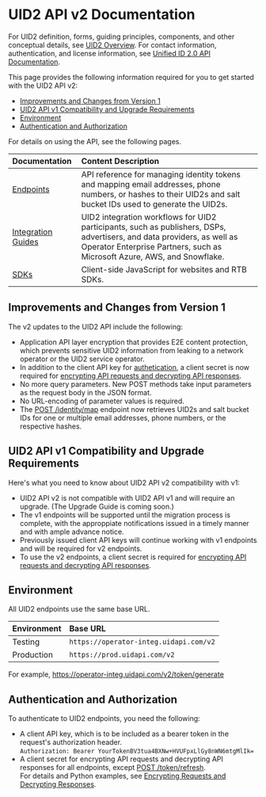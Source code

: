# UID2 API v2 Documentation

For UID2 definition, forms, guiding principles, components, and other conceptual details, see [UID2 Overview](../../README.md). For contact information, authentication, and license information, see [Unified ID 2.0 API Documentation](../README.md).

This page provides the following information required for you to get started with the UID2 API v2:

* [Improvements and Changes from Version 1](#improvements-and-changes-from-version-1)
* [UID2 API v1 Compatibility and Upgrade Requirements](#uid2-api-v1-compatibility-and-upgrade-requirements)
* [Environment](#environment)
* [Authentication and Authorization](#authentication-and-authorization)

For details on using the API, see the following pages.

| Documentation | Content Description |
| :--- | :--- |
| [Endpoints](./endpoints/README.md) | API reference for managing identity tokens and mapping email addresses, phone numbers, or hashes to their UID2s and salt bucket IDs used to generate the UID2s. |
| [Integration Guides](./guides/README.md) | UID2 integration workflows for UID2 participants, such as publishers, DSPs, advertisers, and data providers, as well as Operator Enterprise Partners, such as Microsoft Azure, AWS, and Snowflake. |
| [SDKs](./sdks/README.md) | Client-side JavaScript for websites and RTB SDKs. | 


## Improvements and Changes from Version 1

The v2 updates to the UID2 API include the following:

- Application API layer encryption that provides E2E content protection, which prevents sensitive UID2 information from leaking to a network operator or the UID2 service operator.
- In addition to the client API key for [authetication](#authentication-and-authorization), a client secret is now required for [encrypting API requests and decrypting API responses](./encryption-decryption.md).
- No more query parameters. New POST methods take input parameters as the request body in the JSON format. 
- No URL-encoding of parameter values is required.
- The [POST /identity/map](./endpoints/post-identity-map.md) endpoint now retrieves UID2s and salt bucket IDs for one or multiple email addresses, phone numbers, or the respective hashes. 


## UID2 API v1 Compatibility and Upgrade Requirements

Here's what you need to know about UID2 API v2 compatibility with v1:

- UID2 API v2 is not compatible with UID2 API v1 and will require an upgrade. (The Upgrade Guide is coming soon.)
- The v1 endpoints will be supported until the migration process is complete, with the approppiate notifications issued in a timely manner and with ample advance notice.
- Previously issued client API keys will continue working with v1 endpoints and will be required for v2 endpoints.
- To use the v2 endpoints, a client secret is required for [encrypting API requests and decrypting API responses](./encryption-decryption.md).

## Environment 

All UID2 endpoints use the same base URL.

| Environment | Base URL |
| :--- | :--- |
| Testing | ```https://operator-integ.uidapi.com/v2``` |
| Production | ```https://prod.uidapi.com/v2``` |

For example, https://operator-integ.uidapi.com/v2/token/generate

## Authentication and Authorization

To authenticate to UID2 endpoints, you need the following:

- A client API key, which is to be included as a bearer token in the request's authorization header. 
  <br/>```Authorization: Bearer YourTokenBV3tua4BXNw+HVUFpxLlGy8nWN6mtgMlIk=```
- A client secret for encrypting API requests and decrypting API responses for all endpoints, except [POST /token/refresh](./endpoints/post-token-refresh.md). <br/>For details and Python examples, see [Encrypting Requests and Decrypting Responses](./encryption-decryption.md).

